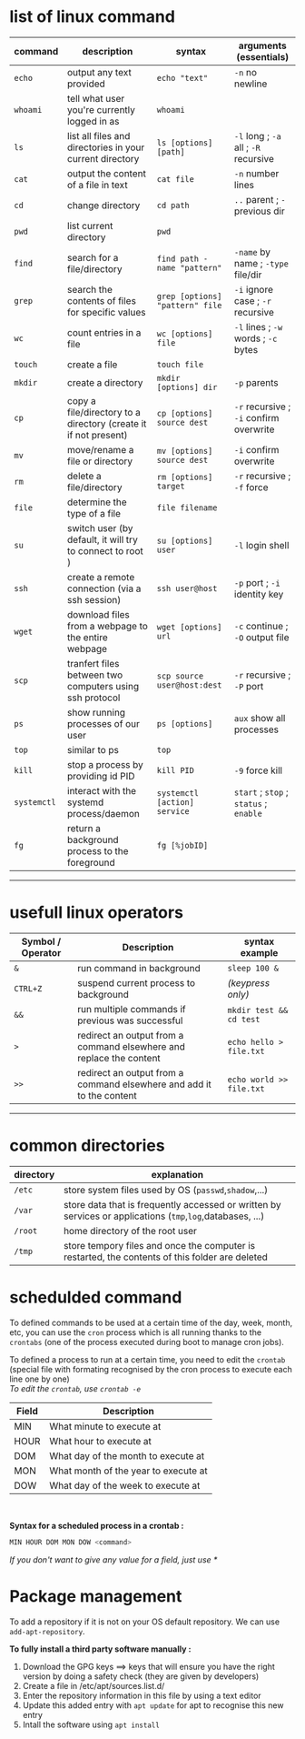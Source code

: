 # list of linux command
| command     | description                                                     | syntax                          | arguments (essentials)                  |
|-------------|-----------------------------------------------------------------|---------------------------------|-----------------------------------------|
| `echo`      | output any text provided                                        | `echo "text"`                   | `-n` no newline                         |
| `whoami`    | tell what user you're currently logged in as                    | `whoami`                        |                                         |
| `ls`        | list all files and directories in your current directory        | `ls [options] [path]`           | `-l` long ; `-a` all ; `-R` recursive   |
| `cat`       | output the content of a file in text                            | `cat file`                      | `-n` number lines                       |
| `cd`        | change directory                                                | `cd path`                       | `..` parent ; `-` previous dir          |
| `pwd`       | list current directory                                          | `pwd`                           |                                         |
| `find`      | search for a file/directory                                     | `find path -name "pattern"`     | `-name` by name ; `-type` file/dir      |
| `grep`      | search the contents of files for specific values                | `grep [options] "pattern" file` | `-i` ignore case ; `-r` recursive       |
| `wc`        | count entries in a file                                         | `wc [options] file`             | `-l` lines ; `-w` words ; `-c` bytes    |
| `touch`     | create a file                                                   | `touch file`                    |                                         |
| `mkdir`     | create a directory                                              | `mkdir [options] dir`           | `-p` parents                            |
| `cp`        | copy a file/directory to a directory (create it if not present) | `cp [options] source dest`      | `-r` recursive ; `-i` confirm overwrite |
| `mv`        | move/rename a file or directory                                 | `mv [options] source dest`      | `-i` confirm overwrite                  |
| `rm`        | delete a file/directory                                         | `rm [options] target`           | `-r` recursive ; `-f` force             |
| `file`      | determine the type of a file                                    | `file filename`                 |                                         |
| `su`        | switch user (by default, it will try to connect to root )       | `su [options] user`             | `-l` login shell                        |
| `ssh`       | create a remote connection (via a ssh session)                  | `ssh user@host`                 | `-p` port ; `-i` identity key           |
| `wget`      | download files from a webpage to the entire webpage             | `wget [options] url`            | `-c` continue ; `-O` output file        |
| `scp`       | tranfert files between two computers using ssh protocol         | `scp source user@host:dest`     | `-r` recursive ; `-P` port              |
| `ps`        | show running processes of our user                              | `ps [options]`                  | `aux` show all processes                |
| `top`       | similar to ps                                                   | `top`                           |                                         |
| `kill`      | stop a process by providing id PID                              | `kill PID`                      | `-9` force kill                         |
| `systemctl` | interact with the systemd process/daemon                        | `systemctl [action] service`    | `start` ; `stop` ; `status` ; `enable`  |
| `fg`        | return a background process to the foreground                   | `fg [%jobID]`                   |                                         |

---

# usefull linux operators
| Symbol / Operator | Description                                                           | syntax example           |
|-------------------|-----------------------------------------------------------------------|--------------------------|
| `&`               | run command in background                                             | `sleep 100 &`            |
| `CTRL+Z`          | suspend current process to background                                 | *(keypress only)*        |
| `&&`              | run multiple commands if previous was successful                      | `mkdir test && cd test`  |
| `>`               | redirect an output from a command elsewhere and replace the content   | `echo hello > file.txt`  |
| `>>`              | redirect an output from a command elsewhere and add it to the content | `echo world >> file.txt` |

---

# common directories
| directory | explanation                                                                                                |
|-----------|------------------------------------------------------------------------------------------------------------|
| `/etc`    | store system files used by OS (`passwd`,`shadow`,...)                                                      |
| `/var`    | store data that is frequently accessed or written by services or applications (`tmp`,`log`,databases, ...) |
| `/root`   | home directory of the root user                                                                            |
| `/tmp`    | store tempory files and once the computer is restarted, the contents of this folder are deleted            |

# schedulded command
To defined commands to be used at a certain time of the day, week, month, etc, you can use the `cron` process which is all running thanks to the `crontabs` (one of the process executed during boot to manage cron jobs).</br>

To defined a process to run at a certain time, you need to edit the `crontab` (special file with formating recognised by the cron process to execute each line one by one)</br>
*To edit the `crontab`, use `crontab -e`*


| Field | Description                          |
|-------|--------------------------------------|
| MIN   | What minute to execute at            |
| HOUR  | What hour to execute at              |
| DOM   | What day of the month to execute at  |
| MON   | What month of the year to execute at |
| DOW   | What day of the week to execute at   |

</br>

**Syntax for a scheduled process in a crontab :** 
```bash
MIN HOUR DOM MON DOW <command>
```
*If you don't want to give any value for a field, just use \**


# Package management
To add a repository if it is not on your OS default repository. We can use `add-apt-repository`.</br>

**To fully install a third party software manually :**
1. Download the GPG keys ==> keys that will ensure you have the right version by doing a safety check (they are given by developers)
2. Create a file in /etc/apt/sources.list.d/ 
3. Enter the repository information in this file by using a text editor
4. Update this added entry with `apt update` for apt to recognise this new entry
5. Intall the software using `apt install`

